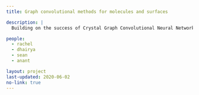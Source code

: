 ```yaml
---
title: Graph convolutional methods for molecules and surfaces

description: |
  Building on the success of Crystal Graph Convolutional Neural Networks in predicting properties of crystalline solids as well as software packages for molecular machine learning such as DeepChem (for which we are developing the official Julia language port), we are developing software to combine these techniques to rapidly and accurately predict energetics of the adsorption processes critical to catalysis of reactions such as nitrogen reduction.

people:
  - rachel
  - dhairya
  - sean
  - anant

layout: project
last-updated: 2020-06-02
no-link: true
---
```

